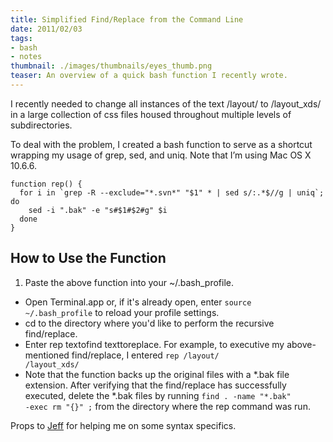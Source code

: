 ```yaml
---
title: Simplified Find/Replace from the Command Line
date: 2011/02/03
tags:
- bash
- notes
thumbnail: ./images/thumbnails/eyes_thumb.png
teaser: An overview of a quick bash function I recently wrote.
---
```


I recently needed to change all instances of the text /layout/ to /layout_xds/ in a large collection of css files housed throughout multiple levels of subdirectories.

To deal with the problem, I created a bash function to serve as a shortcut wrapping my usage of grep, sed, and uniq. Note that I’m using Mac OS X 10.6.6.

```
function rep() {
  for i in `grep -R --exclude="*.svn*" "$1" * | sed s/:.*$//g | uniq`; do
    sed -i ".bak" -e "s#$1#$2#g" $i
  done
}
```

## How to Use the Function

1. Paste the above function into your ~/.bash_profile.
+ Open Terminal.app or, if it's already open, enter <code>source ~/.bash_profile</code> to reload your profile settings.
+ cd to the directory where you'd like to perform the recursive find/replace.
+ Enter rep textofind texttoreplace. For example, to executive my above-mentioned find/replace, I entered <code>rep /layout/ /layout_xds/</code>
+ Note that the function backs up the original files with a \*.bak file extension. After verifying that the find/replace has successfully executed, delete the \*.bak files by running <code>find . -name "*.bak" -exec rm "{}" \;</code> from the directory where the rep command was run.

Props to [Jeff](https://twitter.com/javallone) for helping me on some syntax specifics.
